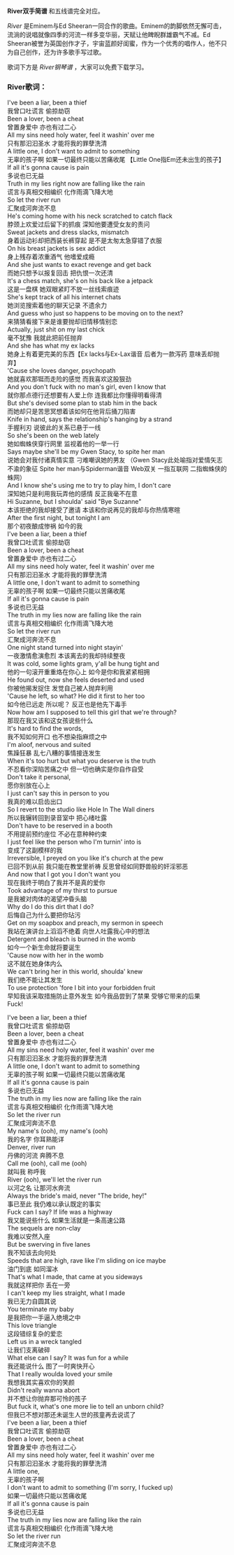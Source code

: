 

**River双手简谱** 和五线谱完全对应。

_River_ 是Eminem与Ed
Sheeran一同合作的歌曲。Eminem的韵脚依然无懈可击，流淌的说唱就像四季的河流一样多变华丽，天赋让他睥睨群雄霸气不减。Ed
Sheeran被誉为英国创作才子，宇宙蓝颜好闺蜜，作为一个优秀的唱作人，他不只为自己创作，还为许多歌手写过歌。

歌词下方是 _River钢琴谱_ ，大家可以免费下载学习。

### River歌词：

I've been a liar, been a thief  
我曾口吐谎言 偷掠劫窃  
Been a lover, been a cheat  
曾置身爱中 亦也有过二心  
All my sins need holy water, feel it washin' over me  
只有那汩汩圣水 才能将我的罪孽洗清  
A little one, I don't want to admit to something  
无辜的孩子啊 如果一切最终只能以苦痛收尾 【Little One指Em还未出生的孩子】  
If all it's gonna cause is pain  
多说也已无益  
Truth in my lies right now are falling like the rain  
谎言与真相交相编织 化作雨滴飞降大地  
So let the river run  
汇聚成河奔流不息  
He's coming home with his neck scratched to catch flack  
脖颈上欢爱过后留下的抓痕 深知他要遭受女友的责问  
Sweat jackets and dress slacks, mismatch  
身着运动衫却把西装长裤穿起 是不是太匆太急穿错了衣服  
On his breast jackets is sex addict  
身上残存着浓重酒气 他嗜爱成瘾  
And she just wants to exact revenge and get back  
而她只想予以报复回击 把仇恨一次还清  
It's a chess match, she's on his back like a jetpack  
这是一盘棋 她双眼紧盯不放一丝线索痕迹  
She's kept track of all his internet chats  
她浏览搜索着他的聊天记录 不遗余力  
And guess who just so happens to be moving on to the next?  
来猜猜看接下来是谁要抛却旧情移情别恋  
Actually, just shit on my last chick  
毫不犹豫 我就此把前任抛弃  
And she has what my ex lacks  
她身上有着更完美的东西【Ex lacks与Ex-Lax谐音 后者为一款泻药 意味丢却抛弃】  
'Cause she loves danger, psychopath  
她就喜欢那铤而走险的感觉 而我喜欢这股狠劲  
And you don't fuck with no man's girl, even I know that  
就你那点德行还想要有人爱上你 连我都比你懂得明看得清  
But she's devised some plan to stab him in the back  
而她却只是苦思冥想着该如何在他背后捅刀陷害  
Knife in hand, says the relationship's hanging by a strand  
手握利刃 说彼此的关系已悬于一线  
So she's been on the web lately  
她如蜘蛛侠穿行网里 监视着他的一举一行  
Says maybe she'll be my Gwen Stacy, to spite her man  
说她会对我付诸真情实意 刁难嘲讽她的男友 （Gwen Stacy此处喻指对爱情矢志不渝的象征 Spite her man与Spiderman谐音 Web双关
一指互联网 二指蜘蛛侠的蛛网）  
And I know she's using me to try to play him, I don't care  
深知她只是利用我玩弄他的感情 反正我毫不在意  
Hi Suzanne, but I shoulda' said "Bye Suzanne"  
本该拒绝的我却接受了邀请 本该和你说再见的我却与你热情寒暄  
After the first night, but tonight I am  
那个初夜酿成惨祸 如今的我  
I've been a liar, been a thief  
我曾口吐谎言 偷掠劫窃  
Been a lover, been a cheat  
曾置身爱中 亦也有过二心  
All my sins need holy water, feel it washin' over me  
只有那汩汩圣水 才能将我的罪孽洗清  
A little one, I don't want to admit to something  
无辜的孩子啊 如果一切最终只能以苦痛收尾  
If all it's gonna cause is pain  
多说也已无益  
The truth in my lies now are falling like the rain  
谎言与真相交相编织 化作雨滴飞降大地  
So let the river run  
汇聚成河奔流不息  
One night stand turned into night stayin'  
一夜激情愈演愈烈 本该离去的我却持续整夜  
It was cold, some lights gram, y'all be hung tight and  
他的一句滚开重重烙在你心上 如今是你和我紧紧相拥  
He found out, now she feels deserted and used  
你被他揭发捉住 发觉自己被人抛弃利用  
'Cause he left, so what? He did it first to her too  
如今他已远走 所以呢？ 反正也是他先下毒手  
Now how am I supposed to tell this girl that we're through?  
那现在我又该和这女孩说些什么  
It's hard to find the words,  
我不知如何开口 也不想染指麻烦之中  
I'm aloof, nervous and suited  
焦躁狂暴 乱七八糟的事情接连发生  
When it's too hurt but what you deserve is the truth  
不忍看你深陷苦痛之中 但一切也确实是你自作自受  
Don't take it personal,  
愿你别放在心上  
I just can't say this in person to you  
我真的难以启齿出口  
So I revert to the studio like Hole In The Wall diners  
所以我辗转回到录音室中 把心绪吐露  
Don't have to be reserved in a booth  
不用提前预约座位 不必在意种种约束  
I just feel like the person who I'm turnin' into is  
变成了这副模样的我  
Irreversible, I preyed on you like it's church at the pew  
已回不到从前 我只能在教堂里祈祷 反思曾经如同野兽般的奸淫邪恶  
And now that I got you I don't want you  
现在我终于明白了我并不是真的爱你  
Took advantage of my thirst to pursue  
是我被对肉体的渴望冲昏头脑  
Why do I do this dirt that I do?  
后悔自己为什么要把你玷污  
Get on my soapbox and preach, my sermon in speech  
我站在演讲台上滔滔不绝着 向世人吐露我心中的想法  
Detergent and bleach is burned in the womb  
如今一个新生命就将要诞生  
'Cause now with her in the womb  
这不就在她身体内么  
We can't bring her in this world, shoulda' knew  
我们绝不能让其发生  
To use protection 'fore I bit into your forbidden fruit  
早知我该采取措施防止意外发生 如今我品尝到了禁果 受够它带来的后果  
Fuck!

I've been a liar, been a thief  
我曾口吐谎言 偷掠劫窃  
Been a lover, been a cheat  
曾置身爱中 亦也有过二心  
All my sins need holy water, feel it washin' over me  
只有那汩汩圣水 才能将我的罪孽洗清  
A little one, I don't want to admit to something  
无辜的孩子啊 如果一切最终只能以苦痛收尾  
If all it's gonna cause is pain  
多说也已无益  
The truth in my lies now are falling like the rain  
谎言与真相交相编织 化作雨滴飞降大地  
So let the river run  
汇聚成河奔流不息  
My name's (ooh), my name's (ooh)  
我的名字 你耳熟能详  
Denver, river run  
丹佛的河流 奔腾不息  
Call me (ooh), call me (ooh)  
就叫我 称呼我  
River (ooh), we'll let the river run  
以河之名 让那河水奔流  
Always the bride's maid, never "The bride, hey!"  
事已至此 我仍难以承认既定的事实  
Fuck can I say? If life was a highway  
我又能说些什么 如果生活就是一条高速公路  
The sequels are non-clay  
我难以安然入座  
But be swerving in five lanes  
我不知该去向何处  
Speeds that are high, rave like I'm sliding on ice maybe  
油门到底 如同溜冰  
That's what I made, that came at you sideways  
我就这样把你 丢在一旁  
I can't keep my lies straight, what I made  
我已无力自圆其说  
You terminate my baby  
是我把你一手逼入绝境之中  
This love triangle  
这段错综复杂的爱恋  
Left us in a wreck tangled  
让我们支离破碎  
What else can I say? It was fun for a while  
我还能说什么 图了一时爽快开心  
That I really woulda loved your smile  
我想我其实喜欢你的笑颜  
Didn't really wanna abort  
并不想让你抛弃那可怜的孩子  
But fuck it, what's one more lie to tell an unborn child?  
但我已不想对那还未诞生人世的孩童再去说谎了  
I've been a liar, been a thief  
我曾口吐谎言 偷掠劫窃  
Been a lover, been a cheat  
曾置身爱中 亦也有过二心  
All my sins need holy water, feel it washin' over me  
只有那汩汩圣水 才能将我的罪孽洗清  
A little one,  
无辜的孩子啊  
I don't want to admit to something (I'm sorry, I fucked up)  
如果一切最终只能以苦痛收尾  
If all it's gonna cause is pain  
多说也已无益  
The truth in my lies now are falling like the rain  
谎言与真相交相编织 化作雨滴飞降大地  
So let the river run  
汇聚成河奔流不息


